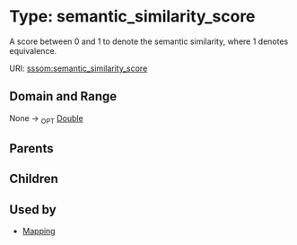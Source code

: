 
# Type: semantic_similarity_score


A score between 0 and 1 to denote the semantic similarity, where 1 denotes equivalence.

URI: [sssom:semantic_similarity_score](http://w3id.org/sssom/semantic_similarity_score)


## Domain and Range

None ->  <sub>OPT</sub> [Double](types/Double.md)

## Parents


## Children


## Used by

 * [Mapping](Mapping.md)

